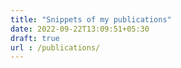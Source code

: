 ```yaml
---
title: "Snippets of my publications"
date: 2022-09-22T13:09:51+05:30
draft: true
url : /publications/
---
```


